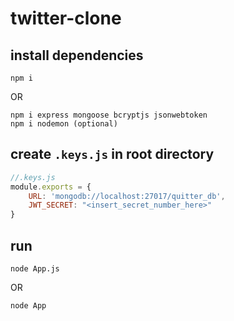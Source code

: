 # twitter-clone

## install dependencies


`npm i`

OR
```
npm i express mongoose bcryptjs jsonwebtoken
npm i nodemon (optional)
```

## create `.keys.js` in root directory


```javascript
//.keys.js
module.exports = {
	URL: 'mongodb://localhost:27017/quitter_db',
	JWT_SECRET: "<insert_secret_number_here>"
}
```

## run

`node App.js`

OR

`node App`
